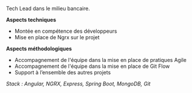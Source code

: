 Tech Lead dans le milieu bancaire.**Aspects techniques**- Montée en compétence des développeurs- Mise en place de Ngrx sur le projet**Aspects méthodologiques**- Accompagnement de l'équipe dans la mise en place de pratiques Agile- Accompagnement de l'équipe dans la mise en place de Git Flow- Support à l’ensemble des autres projets_Stack : Angular, NGRX, Express, Spring Boot, MongoDB, Git_